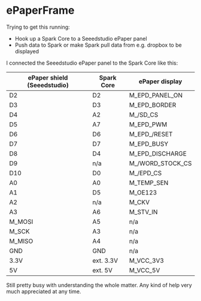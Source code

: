 # ePaperFrame

Trying to get this running:
- Hook up a Spark Core to a Seeedstudio ePaper panel
- Push data to Spark or make Spark pull data from e.g. dropbox to be displayed 

I connected the Seeedstudio ePaper panel to the Spark Core like this:

| ePaper shield (Seeedstudio) | Spark Core | ePaper display
|----------|--------|------
| D2 | D2 |	M_EPD_PANEL_ON 
| D3 | D3 | M_EPD_BORDER 
| D4 | A2 | M_/SD_CS 
| D5 | A7 | M_EPD_PWM 
| D6 | D6 | M_EPD_/RESET 
| D7 | D7 | M_EPD_BUSY 
| D8 | D4 | M_EPD_DISCHARGE
| D9 | n/a | M_/WORD_STOCK_CS
| D10 | D0 | M_/EPD_CS
| A0 | A0 | M_TEMP_SEN
| A1 | D5 | M_OE123
| A2 | n/a | M_CKV
| A3 | A6 | M_STV_IN
| M_MOSI | A5 | n/a
| M_SCK | A3 | n/a
| M_MISO | A4 | n/a
| GND | GND | n/a
| 3.3V | ext. 3.3V | M_VCC_3V3
| 5V | ext. 5V | M_VCC_5V



Still pretty busy with understanding the whole matter. Any kind of help very much appreciated at any time.
